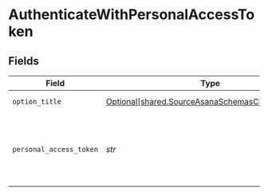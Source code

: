 # AuthenticateWithPersonalAccessToken


## Fields

| Field                                                                                                            | Type                                                                                                             | Required                                                                                                         | Description                                                                                                      |
| ---------------------------------------------------------------------------------------------------------------- | ---------------------------------------------------------------------------------------------------------------- | ---------------------------------------------------------------------------------------------------------------- | ---------------------------------------------------------------------------------------------------------------- |
| `option_title`                                                                                                   | [Optional[shared.SourceAsanaSchemasCredentialsTitle]](../../models/shared/sourceasanaschemascredentialstitle.md) | :heavy_minus_sign:                                                                                               | PAT Credentials                                                                                                  |
| `personal_access_token`                                                                                          | *str*                                                                                                            | :heavy_check_mark:                                                                                               | Asana Personal Access Token (generate yours <a href="https://app.asana.com/0/developer-console">here</a>).       |
